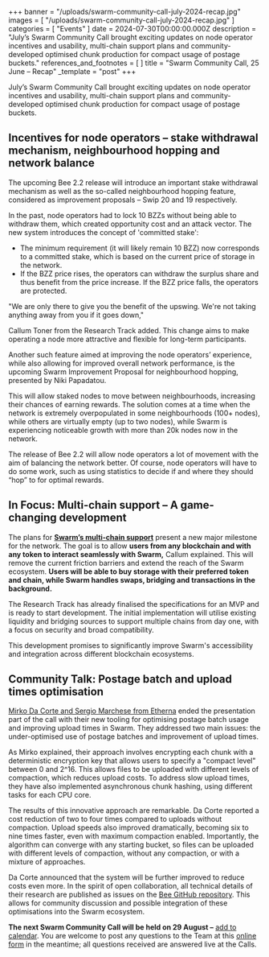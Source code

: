 +++
banner = "/uploads/swarm-community-call-july-2024-recap.jpg"
images = [ "/uploads/swarm-community-call-july-2024-recap.jpg" ]
categories = [ "Events" ]
date = 2024-07-30T00:00:00.000Z
description = "July’s Swarm Community Call brought exciting updates on node operator incentives and usability, multi-chain support plans and community-developed optimised chunk production for compact usage of postage buckets."
references_and_footnotes = [ ]
title = "Swarm Community Call, 25 June – Recap"
_template = "post"
+++


July’s Swarm Community Call brought exciting updates on node operator incentives and usability, multi-chain support plans and community-developed optimised chunk production for compact usage of postage buckets.


## Incentives for node operators – stake withdrawal mechanism, neighbourhood hopping and network balance

The upcoming Bee 2.2 release will introduce an important stake withdrawal mechanism as well as the so-called neighbourhood hopping feature, considered as improvement proposals – Swip 20 and 19 respectively. 

In the past, node operators had to lock 10 BZZs without being able to withdraw them, which created opportunity cost and an attack vector. The new system introduces the concept of 'committed stake':



* The minimum requirement (it will likely remain 10 BZZ) now corresponds to a committed stake, which is based on the current price of storage in the network.
* If the BZZ price rises, the operators can withdraw the surplus share and thus benefit from the price increase. If the BZZ price falls, the operators are protected.


"We are only there to give you the benefit of the upswing. We're not taking anything away from you if it goes down," 

Callum Toner from the Research Track added. This change aims to make operating a node more attractive and flexible for long-term participants.

Another such feature aimed at improving the node operators’ experience, while also allowing for improved overall network performance, is the upcoming Swarm Improvement Proposal for neighbourhood hopping, presented by Niki Papadatou.

This will allow staked nodes to move between neighbourhoods, increasing their chances of earning rewards. The solution comes at a time when the network is extremely overpopulated in some neighbourhoods (100+ nodes), while others are virtually empty (up to two nodes), while Swarm is experiencing noticeable growth with more than 20k nodes now in the network.

The release of Bee 2.2 will allow node operators a lot of movement with the aim of balancing the network better. Of course, node operators will have to do some work, such as using statistics to decide if and where they should “hop” to for optimal rewards.


## In Focus: Multi-chain support – A game-changing development

The plans for **[Swarm’s multi-chain support](https://streameth.org/swarm/watch?session=66756de10d49d6570f11fcae)** present a new major milestone for the network. The goal is to allow **users from any blockchain and with any token to interact seamlessly with Swarm,** Callum explained. This will remove the current friction barriers and extend the reach of the Swarm ecosystem. **Users will be able to buy storage with their preferred token and chain, while Swarm handles swaps, bridging and transactions in the background.**

The Research Track has already finalised the specifications for an MVP and is ready to start development. The initial implementation will utilise existing liquidity and bridging sources to support multiple chains from day one, with a focus on security and broad compatibility.

This development promises to significantly improve Swarm's accessibility and integration across different blockchain ecosystems.


## Community Talk:  Postage batch and upload times optimisation

[Mirko Da Corte and Sergio Marchese from Etherna](https://streameth.org/swarm/watch?session=6674270207f92b086c420740) ended the presentation part of the call with their new tooling for optimising postage batch usage and improving upload times in Swarm. They addressed two main issues: the under-optimised use of postage batches and improvement of upload times.

As Mirko explained, their approach involves encrypting each chunk with a deterministic encryption key that allows users to specify a "compact level" between 0 and 2^16. This allows files to be uploaded with different levels of compaction, which reduces upload costs. To address slow upload times, they have also implemented asynchronous chunk hashing, using different tasks for each CPU core.

The results of this innovative approach are remarkable. Da Corte reported a cost reduction of two to four times compared to uploads without compaction. Upload speeds also improved dramatically, becoming six to nine times faster, even with maximum compaction enabled. Importantly, the algorithm can converge with any starting bucket, so files can be uploaded with different levels of compaction, without any compaction, or with a mixture of approaches.

Da Corte announced that the system will be further improved to reduce costs even more. In the spirit of open collaboration, all technical details of their research are published as issues on the [Bee GitHub repository](https://github.com/ethersphere). This allows for community discussion and possible integration of these optimisations into the Swarm ecosystem.

**The next Swarm Community Call will be held on 29 August –** [add to calendar](https://www.addevent.com/event/fo22320451). You are welcome to post any questions to the Team at this [online form](https://airtable.com/appNS3aNAw7rihPeg/shrBRyrMkXFsJvLS3) in the meantime; all  questions received are answered live at the Calls. 








